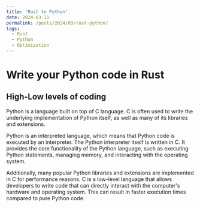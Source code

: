 ```yaml
---
title: 'Rust to Python'
date: 2024-03-11
permalink: /posts/2024/03/rust-python/
tags:
  - Rust
  - Python
  - Optimization
---
```


# Write your Python code in Rust

## High-Low levels of coding

Python is a language built on top of C language. C is often used to write the underlying implementation of Python itself, as well as many of its libraries and extensions.

Python is an interpreted language, which means that Python code is executed by an interpreter. The Python interpreter itself is written in C. It provides the core functionality of the Python language, such as executing Python statements, managing memory, and interacting with the operating system.

Additionally, many popular Python libraries and extensions are implemented in C for performance reasons. C is a low-level language that allows developers to write code that can directly interact with the computer's hardware and operating system. This can result in faster execution times compared to pure Python code.